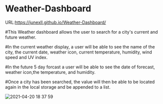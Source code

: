 # Weather-Dashboard
URL:https://junexll.github.io/Weather-Dashboard/

#This Weather dashboard allows the user to search for a city's current and future weather.

#In the current weather display, a user will be able to see the name of the city, the current date, weather icon, current temperature, humidity, wind speed and UV index.

#In the future 5 day forcast a user will be able to see the date of forecast, weather icon,the temperature, and humidity.

#Once a city has been searched, the value will then be able to be located again in the local storage and be appended to a list.

![2021-04-20 18 37 59](https://user-images.githubusercontent.com/71652307/115472358-b203db00-a207-11eb-95c8-86d3c07421d1.gif)

